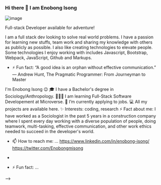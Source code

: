  
### Hi there 👋 I am Enobong Isong
 
![image](https://user-images.githubusercontent.com/110339348/231043446-5b6ec4d8-e315-4009-9ac2-71dc0f6ad062.png)


 Full-stack Developer available for adventure!
 
I am a full stack dev looking to solve real world problems. I have a passion for learning new stuffs, team work and sharing my knowledge with others as publicly as possible. I also like creating technologies to elevate people. Some technologies I enjoy working with includes Javascript, Bootstrap, Webpack, JavaScript, Github and Markups.
 
 - ⚡ Fun fact: “A good idea is an orphan without effective communication.”
       ― Andrew Hunt, The Pragmatic Programmer: From Journeyman to Master
       
 

 

 
 
I'm Enobong Isong 😉
🎓 I have a Bachelor's degree in Sociology/Anthropology.
👨🏻‍💻 I am learning Full-Stack Software Developement at Microverse.
🌱 I’m currently applying to jobs.
💻 All my projects are available here.
✨ Interests: coding, research
⚡ Fact about me:  I have worked as a Sociologist in the past 5 years in a construction company where I spent every day working with a diverse population of people, doing teamwork,  multi-tasking, effective communication, and other work ethics needed to succeed in the developer's world. 

 
 
- 📫 How to reach me: ...
https://www.linkedin.com/in/enobong-isong/ https://twitter.com/Enobongmisong

 

- 
- ⚡ Fun fact: ...

-->
